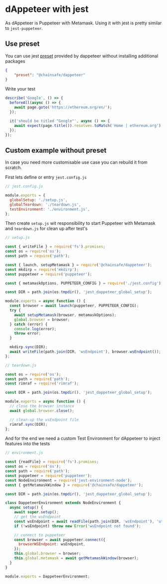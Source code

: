 # dAppeteer with jest

As dAppeteer is Puppeteer with Metamask. Using it with jest is pretty similar to `jest-puppeteer`.

## Use preset

You can use jest [preset](https://jestjs.io/docs/configuration#preset-string) provided by dappeteer without installing additional packages
```json
{
    "preset": "@chainsafe/dappeteer"
}
```
Write your test
```js
describe('Google', () => {
  beforeAll(async () => {
    await page.goto('https://ethereum.org/en/');
  });

  it('should be titled "Google"', async () => {
    await expect(page.title()).resolves.toMatch('Home | ethereum.org');
  });
});
```

## Custom example without preset

In case you need more customisable use case you can rebuild it from scratch.

First lets define or entry `jest.config.js`
```js
// jest.config.js

module.exports = {
  globalSetup: './setup.js',
  globalTeardown: './teardown.js',
  testEnvironment: './environment.js',
};
```

Then create `setup.js` wit responsibility to start Puppeteer with Metamask and `teardown.js` for clean up after test's
```js
// setup.js

const { writeFile } = require('fs').promises;
const os = require('os');
const path = require('path');

const { launch, setupMetamask } = require('@chainsafe/dappeteer');
const mkdirp = require('mkdirp');
const puppeteer = require('puppeteer');

const { metamaskOptions, PUPPETEER_CONFIG } = require('./jest.config');

const DIR = path.join(os.tmpdir(), 'jest_dappeteer_global_setup');

module.exports = async function () {
  const browser = await launch(puppeteer, PUPPETEER_CONFIG);
  try {
    await setupMetamask(browser, metamaskOptions);
    global.browser = browser;
  } catch (error) {
    console.log(error);
    throw error;
  }

  mkdirp.sync(DIR);
  await writeFile(path.join(DIR, 'wsEndpoint'), browser.wsEndpoint());
};
```
```js
// teardown.js

const os = require('os');
const path = require('path');
const rimraf = require('rimraf');

const DIR = path.join(os.tmpdir(), 'jest_dappeteer_global_setup');

module.exports = async function () {
  // close the browser instance
  await global.browser.close();

  // clean-up the wsEndpoint file
  rimraf.sync(DIR);
};
```

And for the end we need a custom Test Environment for dAppeteer to inject features into the tests
```js
// environment.js

const {readFile} = require('fs').promises;
const os = require('os');
const path = require('path');
const puppeteer = require('puppeteer');
const NodeEnvironment = require('jest-environment-node');
const { getMetamaskWindow } = require('@chainsafe/dappeteer');

const DIR = path.join(os.tmpdir(), 'jest_dappeteer_global_setup');

class DappeteerEnvironment extends NodeEnvironment {
  async setup() {
    await super.setup();
    // get the wsEndpoint
    const wsEndpoint = await readFile(path.join(DIR, 'wsEndpoint'), 'utf8');
    if (!wsEndpoint) throw new Error('wsEndpoint not found');

    // connect to puppeteer
    const browser = await puppeteer.connect({
      browserWSEndpoint: wsEndpoint,
    });
    this.global.browser = browser;
    this.global.metamask = await getMetamaskWindow(browser);
  }
}

module.exports = DappeteerEnvironment;
```
